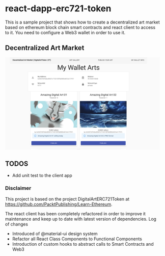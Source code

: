 # react-dapp-erc721-token



This is a sample project that shows how to create a decentralized art market based on ethereum block chain smart contracts and react client to access to it. 
You need to configure a Web3 wallet in order to use it.   

## Decentralized Art  Market

![Screenshot of the Decentralized Art  Market](https://github.com/doncesarts/react-dapp-erc721-token/blob/main/sample.png)


## TODOS 

- Add unit test to the client app

### Disclaimer 
This project is based on the project DigitalArtERC721Token at  https://github.com/PacktPublishing/Learn-Ethereum.

The react client has been completely refactored in order to improve it maintenance and keep up to date with latest version of dependencies. 
Log of changes
- Introduced of @material-ui design system
- Refactor all React Class Components to Functional Components   
- Introduction of custom hooks to abstract calls to Smart Contracts and Web3
